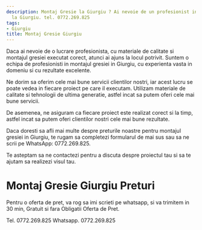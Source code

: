 ```yaml
---
description: Montaj Gresie la Giurgiu ? Ai nevoie de un profesionist in Montaj Gresie
  la Giurgiu. tel. 0772.269.825
tags:
- Giurgiu
title: Montaj Gresie Giurgiu
---
```



Daca ai nevoie de o lucrare profesionista, cu materiale de calitate si montajul gresiei executat corect, atunci ai ajuns la locul potrivit. Suntem o echipa de profesionisti in montajul gresiei in Giurgiu, cu experienta vasta in domeniu si cu rezultate excelente. 

Ne dorim sa oferim cele mai bune servicii clientilor nostri, iar acest lucru se poate vedea in fiecare proiect pe care il executam. Utilizam materiale de calitate si tehnologii de ultima generatie, astfel incat sa putem oferi cele mai bune servicii. 

De asemenea, ne asiguram ca fiecare proiect este realizat corect si la timp, astfel incat sa putem oferi clientilor nostri cele mai bune rezultate. 

Daca doresti sa afli mai multe despre preturile noastre pentru montajul gresiei in Giurgiu, te rugam sa completezi formularul de mai sus sau sa ne scrii pe WhatsApp: 0772.269.825. 

Te asteptam sa ne contactezi pentru a discuta despre proiectul tau si sa te ajutam sa realizezi visul tau. 

# Montaj Gresie Giurgiu Preturi
Pentru o oferta de pret, va rog sa imi scrieti pe whatsapp, si va trimitem in 30 min, Gratuit si fara Obligatii Oferta de Pret.

Tel. 0772.269.825
Whatsapp. 0772.269.825